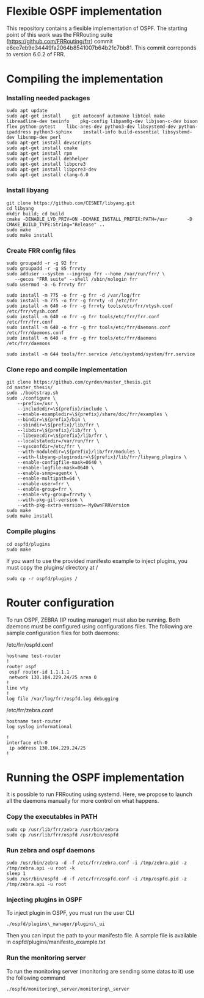 Flexible OSPF implementation
============================

This repository contains a flexible implementation of OSPF. The starting point of this work was the FRRouting suite (https://github.com/FRRouting/frr) commit e6ee7eb9e34449fa2064b8541007b64b21c7bb81.
This commit correponds to version 6.0.2 of FRR. 

# Compiling the implementation

### Installing needed packages

```
sudo apt update
sudo apt-get install    git autoconf automake libtool make libreadline-dev texinfo    pkg-config libpam0g-dev libjson-c-dev bison flex python-pytest    libc-ares-dev python3-dev libsystemd-dev python-ipaddress python3-sphinx    install-info build-essential libsystemd-dev libsnmp-dev perl
sudo apt-get install devscripts
sudo apt-get install cmake
sudo apt-get install rpm
sudo apt-get install debhelper
sudo apt-get install libpcre3
sudo apt-get install libpcre3-dev
sudo apt-get install clang-6.0
```

### Install libyang

```
git clone https://github.com/CESNET/libyang.git
cd libyang
mkdir build; cd build
cmake -DENABLE_LYD_PRIV=ON -DCMAKE_INSTALL_PREFIX:PATH=/usr       -D CMAKE_BUILD_TYPE:String="Release" ..
sudo make
sudo make install
```

### Create FRR config files

```
sudo groupadd -r -g 92 frr
sudo groupadd -r -g 85 frrvty
sudo adduser --system --ingroup frr --home /var/run/frr/ \
   --gecos "FRR suite" --shell /sbin/nologin frr
sudo usermod -a -G frrvty frr

sudo install -m 775 -o frr -g frr -d /var/log/frr
sudo install -m 775 -o frr -g frrvty -d /etc/frr
sudo install -m 640 -o frr -g frrvty tools/etc/frr/vtysh.conf /etc/frr/vtysh.conf
sudo install -m 640 -o frr -g frr tools/etc/frr/frr.conf /etc/frr/frr.conf
sudo install -m 640 -o frr -g frr tools/etc/frr/daemons.conf /etc/frr/daemons.conf
sudo install -m 640 -o frr -g frr tools/etc/frr/daemons /etc/frr/daemons

sudo install -m 644 tools/frr.service /etc/systemd/system/frr.service
```

### Clone repo and compile implementation

```
git clone https://github.com/cyrden/master_thesis.git
cd master_thesis/
sudo ./bootstrap.sh
sudo ./configure \
    --prefix=/usr \
    --includedir=\${prefix}/include \
    --enable-exampledir=\${prefix}/share/doc/frr/examples \
    --bindir=\${prefix}/bin \
    --sbindir=\${prefix}/lib/frr \
    --libdir=\${prefix}/lib/frr \
    --libexecdir=\${prefix}/lib/frr \
    --localstatedir=/var/run/frr \
    --sysconfdir=/etc/frr \
    --with-moduledir=\${prefix}/lib/frr/modules \
    --with-libyang-pluginsdir=\${prefix}/lib/frr/libyang_plugins \
    --enable-configfile-mask=0640 \
    --enable-logfile-mask=0640 \
    --enable-snmp=agentx \
    --enable-multipath=64 \
    --enable-user=frr \
    --enable-group=frr \
    --enable-vty-group=frrvty \
    --with-pkg-git-version \
    --with-pkg-extra-version=-MyOwnFRRVersion
sudo make
sudo make install
```

### Compile plugins
```
cd ospfd/plugins
sudo make
```
If you want to use the provided manifesto example to inject plugins, you must copy the plugins/ directory at /
```
sudo cp -r ospfd/plugins /
``` 

# Router configuration
To run OSPF, ZEBRA (IP routing manager) must also be running. Both daemons must be configured using configurations files. The following are sample configuration files for both daemons:

/etc/frr/ospfd.conf
```
hostname test-router
!
router ospf
 ospf router-id 1.1.1.1
 network 130.104.229.24/25 area 0
!
line vty
!
log file /var/log/frr/ospfd.log debugging
```

/etc/frr/zebra.conf
```
hostname test-router
log syslog informational

!
interface eth-0
 ip address 130.104.229.24/25
!
```

# Running the OSPF implementation
It is possible to run FRRouting using systemd. Here, we propose to launch all the daemons manually for more control on what happens.

### Copy the executables in PATH
```
sudo cp /usr/lib/frr/zebra /usr/bin/zebra
sudo cp /usr/lib/frr/ospfd /usr/bin/ospfd
```

### Run zebra and ospf daemons
```
sudo /usr/bin/zebra -d -f /etc/frr/zebra.conf -i /tmp/zebra.pid -z /tmp/zebra.api -u root -k
sleep 1
sudo /usr/bin/ospfd -d -f /etc/frr/ospfd.conf -i /tmp/ospfd.pid -z /tmp/zebra.api -u root
```

### Injecting plugins in OSPF
To inject plugin in OSPF, you must run the user CLI
```
./ospfd/plugins\_manager/plugins\_ui
```
Then you can input the path to your manifesto file. A sample file is available in ospfd/plugins/manifesto\_example.txt

### Run the monitoring server
To run the monitoring server (monitoring are sending some datas to it) use the following command
```
./ospfd/monitoring\_server/monitoring\_server
```
